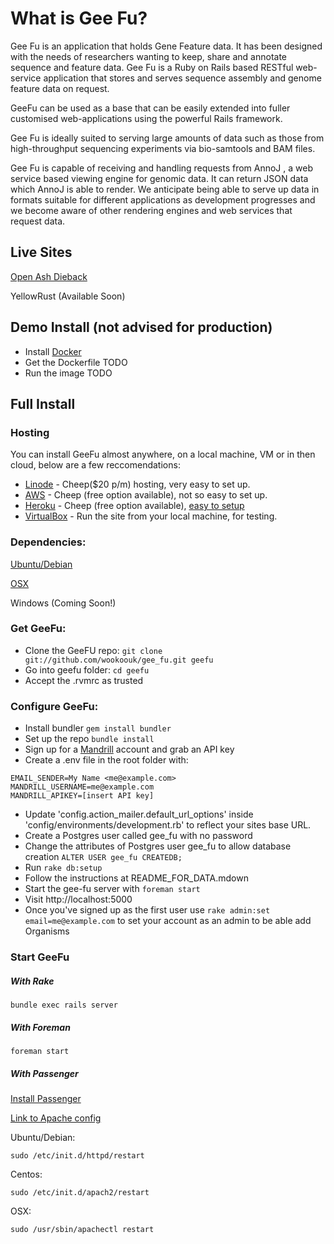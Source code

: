 # What is Gee Fu?
Gee Fu is an application that holds Gene Feature data. It has been designed with the needs of researchers wanting to keep, share and annotate sequence and feature data.
Gee Fu is a Ruby on Rails based RESTful web-service application that stores and serves sequence assembly and genome feature data on request. 


GeeFu can be used as a base that can be easily extended into fuller customised web-applications using the powerful Rails framework.

Gee Fu is ideally suited to serving large amounts of data such as those from high-throughput sequencing experiments via bio-samtools and BAM files. 

Gee Fu is capable of receiving and handling requests from AnnoJ , a web service based viewing engine for genomic data. It can return JSON data which AnnoJ is able to render. We anticipate being able to serve up data in formats suitable for different applications as development progresses and we become aware of other rendering engines and web services that request data. 


## Live Sites
[Open Ash Dieback](https://geefu.oadb.tsl.ac.uk)

YellowRust (Available Soon)

## Demo Install (not advised for production)
* Install [Docker](https://www.docker.io/gettingstarted/#h_installation)
* Get the Dockerfile TODO
* Run the image TODO

## Full Install

### Hosting

You can install GeeFu almost anywhere, on a local machine, VM or in then cloud, below are a few reccomendations:
* [Linode](https://www.linode.com/) - Cheep($20 p/m) hosting, very easy to set up.
* [AWS](http://aws.amazon.com/) - Cheep (free option available), not so easy to set up.
* [Heroku](https://www.heroku.com/) - Cheep (free option available), [easy to setup](heroku.md)
* [VirtualBox](https://www.virtualbox.org/) - Run the site from your local machine, for testing.

### Dependencies:

[Ubuntu/Debian](doc/ubuntu.md)

[OSX](doc/osx.md)

Windows (Coming Soon!)

### Get GeeFu:

* Clone the GeeFU repo: `git clone git://github.com/wookoouk/gee_fu.git geefu`
* Go into geefu folder: `cd geefu`
* Accept the .rvmrc as trusted

### Configure GeeFu:

* Install bundler
  `gem install bundler`
* Set up the repo
  `bundle install`
* Sign up for a [Mandrill](http://mandrill.com/) account and grab an API key
* Create a .env file in the root folder with:

```shell
EMAIL_SENDER=My Name <me@example.com>
MANDRILL_USERNAME=me@example.com
MANDRILL_APIKEY=[insert API key]
```

* Update 'config.action_mailer.default_url_options' inside 'config/environments/development.rb' to reflect your sites base URL.
* Create a Postgres user called gee_fu with no password
* Change the attributes of Postgres user gee_fu to allow database creation
  `ALTER USER gee_fu CREATEDB;`
* Run `rake db:setup`
* Follow the instructions at README_FOR_DATA.mdown
* Start the gee-fu server with `foreman start`
* Visit http://localhost:5000
* Once you've signed up as the first user use `rake admin:set email=me@example.com` to set your account as an admin to be able add Organisms

### Start GeeFu

##### With Rake
```shell
bundle exec rails server
```

##### With Foreman
```shell
foreman start
```
##### With Passenger
[Install Passenger](http://www.modrails.com/documentation/Users%20guide%20Apache.html#installation)

[Link to Apache config]()


Ubuntu/Debian: 
```shell
sudo /etc/init.d/httpd/restart
```

Centos: 
```shell
sudo /etc/init.d/apach2/restart
```

OSX: 
```shell
sudo /usr/sbin/apachectl restart
```
